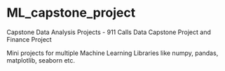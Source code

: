 # ML_capstone_project

Capstone Data Analysis Projects - 911 Calls Data Capstone Project and Finance Project 

Mini projects for multiple Machine Learning Libraries like numpy, pandas, matplotlib, seaborn etc.
